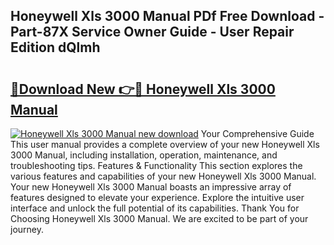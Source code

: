 ## Honeywell Xls 3000 Manual PDf Free Download - Part-87X Service Owner Guide - User Repair Edition dQlmh

# <h2><a href="http://bc4579.oget.top/?id=Honeywell+Xls+3000+Manual">🔗Download New 👉🔴 Honeywell Xls 3000 Manual</a></h2>

[![Honeywell Xls 3000 Manual new download](https://i.imgur.com/5g1atiW.png)](http://bc4579.oget.top/?id=Honeywell+Xls+3000+Manual)
Your Comprehensive Guide This user manual provides a complete overview of your new Honeywell Xls 3000 Manual, including installation, operation, maintenance, and troubleshooting tips. Features & Functionality This section explores the various features and capabilities of your new Honeywell Xls 3000 Manual. Your new Honeywell Xls 3000 Manual boasts an impressive array of features designed to elevate your experience. Explore the intuitive user interface and unlock the full potential of its capabilities. Thank You for Choosing Honeywell Xls 3000 Manual. We are excited to be part of your journey.
